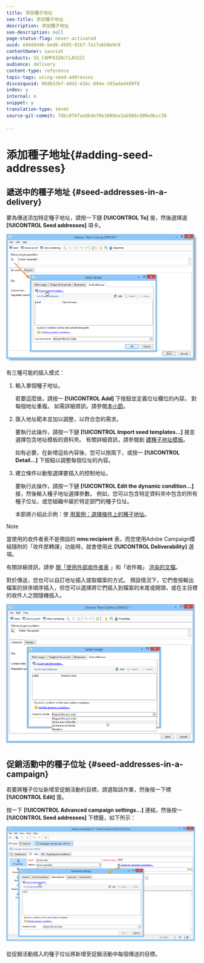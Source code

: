 ```yaml
---
title: 添加種子地址
seo-title: 添加種子地址
description: 添加種子地址
seo-description: null
page-status-flag: never-activated
uuid: e94ddd46-bed6-4505-91b7-7e17abb0e9c8
contentOwner: sauviat
products: SG_CAMPAIGN/CLASSIC
audience: delivery
content-type: reference
topic-tags: using-seed-addresses
discoiquuid: 0b9b53bf-4dd2-416c-894e-393aded489f8
index: y
internal: n
snippet: y
translation-type: tm+mt
source-git-commit: 7dbc876fae0bde78e3088ee1ab986cd09e9bcc38

---
```



# 添加種子地址{#adding-seed-addresses}

## 遞送中的種子地址 {#seed-addresses-in-a-delivery}

要為傳送添加特定種子地址，請按一下鏈 **[!UICONTROL To]** 接，然後選擇選 **[!UICONTROL Seed addresses]** 項卡。

![](assets/s_ncs_user_edit_del_addresses_tab.png)

有三種可能的插入模式：

1. 輸入單個種子地址。

   若要這麼做，請按一 **[!UICONTROL Add]** 下按鈕並定義位址欄位的內容。 對每個地址重複。 如需詳細資訊，請參閱[本小節](../../message-center/using/managing-seed-addresses-in-transactional-messages.md#creating-a-seed-address)。

1. 匯入地址範本並加以調整，以符合您的需求。

   要執行此操作，請按一下鏈 **[!UICONTROL Import seed templates...]** 接並選擇包含地址模板的資料夾。 有關詳細資訊，請參閱創 [建種子地址模板](../../delivery/using/creating-seed-addresses.md#creating-seed-address-templates)。

   如有必要，在新增這些內容後，您可以按兩下，或按一 **[!UICONTROL Detail...]** 下按鈕以調整每個位址的內容。

1. 建立條件以動態選擇要插入的控制地址。

   要執行此操作，請按一下鏈 **[!UICONTROL Edit the dynamic condition...]** 接，然後輸入種子地址選擇參數。 例如，您可以包含特定資料夾中包含的所有種子位址，或您組織中屬於特定部門的種子位址。

   本節將介紹此示例：使 [用案例：選擇條件上的種子地址](../../delivery/using/use-case--selecting-seed-addresses-on-criteria.md)。

>[!NOTE]
>
>當使用的收件者表不是預設的 **nms:recipient** 表，而您使用Adobe Campaign模組隨附的「收件匣轉譯」功能時，就會使用此 **[!UICONTROL Deliverability]** 選項。
>
>有關詳細資訊，請參 [閱「使用外部收件者表](../../delivery/using/using-an-external-recipient-table.md) 」和「收件箱」 [渲染的文檔](../../delivery/using/inbox-rendering.md)。

對於傳送，您也可以自訂地址插入提取檔案的方式。 預設情況下，它們會按輸出檔案的排序順序插入，但您可以選擇將它們插入到檔案的末尾或開頭，或在主目標的收件人之間隨機插入。

![](assets/s_ncs_user_edit_del_addresses_sort.png)

## 促銷活動中的種子位址 {#seed-addresses-in-a-campaign}

若要將種子位址新增至促銷活動的目標，請選取該作業，然後按一下標 **[!UICONTROL Edit]** 簽。

按一下 **[!UICONTROL Advanced campaign settings...]** 連結，然後按一 **[!UICONTROL Seed addresses]** 下標籤，如下所示：

![](assets/s_ncs_user_edit_op_addresses_tab.png)

從促銷活動插入的種子位址將新增至促銷活動中每個傳送的目標。
